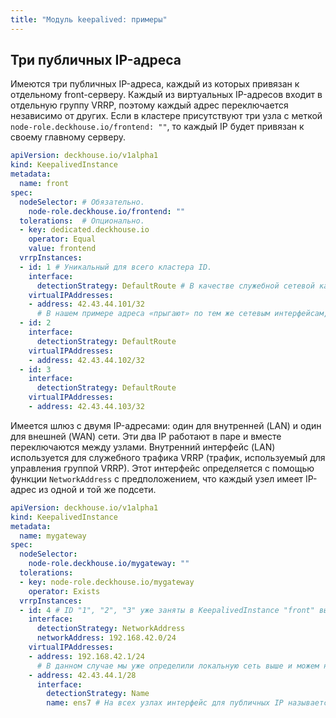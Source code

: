 ```yaml
---
title: "Модуль keepalived: примеры"
---
```


## Три публичных IP-адреса

Имеются три публичных IP-адреса, каждый из которых привязан к отдельному front-серверу. Каждый из виртуальных IP-адресов входит в отдельную группу VRRP, поэтому каждый адрес переключается независимо от других. Если в кластере присутствуют три узла с меткой `node-role.deckhouse.io/frontend: ""`, то каждый IP будет привязан к своему главному серверу.

```yaml
apiVersion: deckhouse.io/v1alpha1
kind: KeepalivedInstance
metadata:
  name: front
spec:
  nodeSelector: # Обязательно.
    node-role.deckhouse.io/frontend: ""
  tolerations:  # Опционально.
  - key: dedicated.deckhouse.io
    operator: Equal
    value: frontend
  vrrpInstances:
  - id: 1 # Уникальный для всего кластера ID.
    interface:
      detectionStrategy: DefaultRoute # В качестве служебной сетевой карты используем ту, через которую проложен дефолтный маршрут.
    virtualIPAddresses:
    - address: 42.43.44.101/32
      # В нашем примере адреса «прыгают» по тем же сетевым интерфейсам, по которым ходит служебный VRRP-трафик, поэтому мы не указываем параметр interface.
  - id: 2
    interface:
      detectionStrategy: DefaultRoute
    virtualIPAddresses:
    - address: 42.43.44.102/32
  - id: 3
    interface:
      detectionStrategy: DefaultRoute
    virtualIPAddresses:
    - address: 42.43.44.103/32
```

Имеется шлюз с двумя IP-адресами: один для внутренней (LAN) и один для внешней (WAN) сети. Эти два IP работают в паре и вместе переключаются между узлами. Внутренний интерфейс (LAN) используется для служебного трафика VRRP (трафик, используемый для управления группой VRRP). Этот интерфейс определяется с помощью функции `NetworkAddress` c предположением, что каждый узел имеет IP-адрес из одной и той же подсети.

```yaml
apiVersion: deckhouse.io/v1alpha1
kind: KeepalivedInstance
metadata:
  name: mygateway
spec:
  nodeSelector:
    node-role.deckhouse.io/mygateway: ""
  tolerations:
  - key: node-role.deckhouse.io/mygateway
    operator: Exists
  vrrpInstances:
  - id: 4 # ID "1", "2", "3" уже заняты в KeepalivedInstance "front" выше.
    interface:
      detectionStrategy: NetworkAddress
      networkAddress: 192.168.42.0/24
    virtualIPAddresses:
    - address: 192.168.42.1/24
      # В данном случае мы уже определили локальную сеть выше и можем не определять интерфейс для этого IP, не указав параметр interface.
    - address: 42.43.44.1/28
      interface:
        detectionStrategy: Name
        name: ens7 # На всех узлах интерфейс для публичных IP называется "ens7", воспользуемся этим.
```
